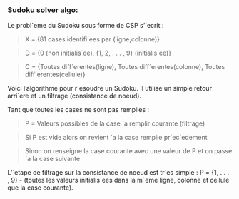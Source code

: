 ### Sudoku solver algo:

Le probl`eme du Sudoku sous forme de CSP s’´ecrit :

> X = {81 cases identifi´ees par (ligne,colonne)}

> D = {0 (non initialis´ee), {1, 2, . . . , 9} (initialis´ee)}

> C = {Toutes diff´erentes(ligne), Toutes diff´erentes(colonne),
Toutes diff´erentes(cellule)}

Voici l’algorithme pour r´esoudre un Sudoku. Il utilise un simple
retour arri`ere et un filtrage (consistance de noeud).

Tant que toutes les cases ne sont pas remplies :

> P = Valeurs possibles de la case `a remplir courante (filtrage)

> Si P est vide alors on revient `a la case remplie pr´ec´edement

> Sinon on renseigne la case courante avec une valeur de P et
on passe `a la case suivante

L’´etape de filtrage sur la consistance de noeud est tr`es simple :
P = {1, . . . , 9} - (toutes les valeurs initialis´ees dans la mˆeme ligne,
colonne et cellule que la case courante).
